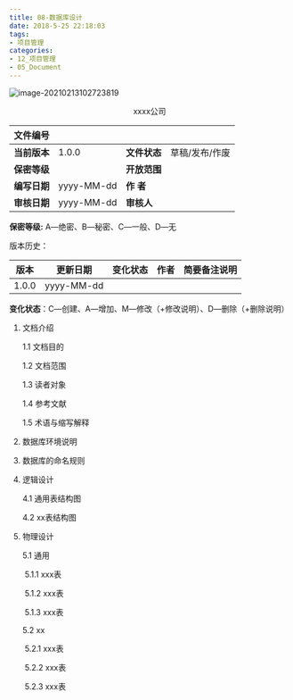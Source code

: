 ```yaml
---
title: 08-数据库设计
date: 2018-5-25 22:18:03
tags:
- 项目管理
categories: 
- 12_项目管理
- 05_Document
---
```


![image-20210213102723819](https://jy-imgs.oss-cn-beijing.aliyuncs.com/img/20210213102724.png)

<center>xxxx公司</center>

| **文件编号** |            |              |                |
| ------------ | ---------- | ------------ | -------------- |
| **当前版本** | 1.0.0      | **文件状态** | 草稿/发布/作废 |
| **保密等级** |            | **开放范围** |                |
| **编写日期** | yyyy-MM-dd | **作  者**   |                |
| **审核日期** | yyyy-MM-dd | **审核人**   |                |

**保密等级:** A―绝密、B―秘密、C―一般、D―无



版本历史：

| **版本** | **更新日期** | **变化状态** | **作者** | **简要备注说明** |
| -------- | ------------ | ------------ | -------- | ---------------- |
| 1.0.0    | yyyy-MM-dd   |              |          |                  |

**变化状态**：C―创建、A―增加、M―修改（+修改说明）、D―删除（+删除说明）



1. 文档介绍

    1.1 文档目的

    1.2 文档范围

    1.3 读者对象

    1.4 参考文献

    1.5 术语与缩写解释

2. 数据库环境说明

3. 数据库的命名规则

4. 逻辑设计

    4.1 通用表结构图

    4.2 xx表结构图

5. 物理设计

    5.1 通用

    ​	5.1.1 xxx表

    ​	5.1.2 xxx表

    ​	5.1.3 xxx表

    5.2 xx

    ​	5.2.1 xxx表

    ​	5.2.2 xxx表

    ​	5.2.3 xxx表

    



